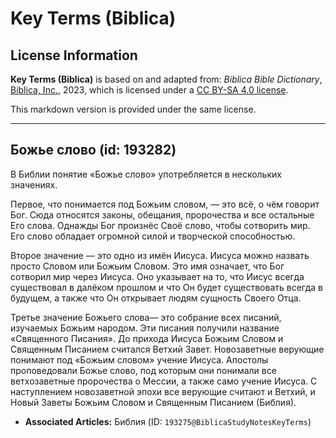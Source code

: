 # Key Terms (Biblica)

## License Information

**Key Terms (Biblica)** is based on and adapted from: _Biblica Bible Dictionary_, [Biblica, Inc.](https://www.biblica.com/), 2023, which is licensed under a [CC BY-SA 4.0 license](https://creativecommons.org/licenses/by-sa/4.0/legalcode.en).

This markdown version is provided under the same license.



--------------------------------

## Божье слово (id: 193282)

В Библии понятие «Божье слово» употребляется в нескольких значениях. 

Первое, что понимается под Божьим словом, — это всё, о чём говорит Бог. Сюда относятся законы, обещания, пророчества и все остальные Его слова. Однажды Бог произнёс Своё слово, чтобы сотворить мир. Его слово обладает огромной силой и творческой способностью. 

Второе значение — это одно из имён Иисуса. Иисуса можно назвать просто Словом или Божьим Словом. Это имя означает, что Бог сотворил мир через Иисуса. Оно указывает на то, что Иисус всегда существовал в далёком прошлом и что Он будет существовать всегда в будущем, а также что Он открывает людям сущность Своего Отца. 

Третье значение Божьего слова— это собрание всех писаний, изучаемых Божьим народом. Эти писания получили название «Священного Писания». До прихода Иисуса Божьим Словом и Священным Писанием считался Ветхий Завет. Новозаветные верующие понимают под «Божьим словом» учение Иисуса. Апостолы проповедовали Божье слово, под которым они понимали все ветхозаветные пророчества о Мессии, а также само учение Иисуса. С наступлением новозаветной эпохи все верующие считают и Ветхий, и Новый Заветы Божьим Словом и Священным Писанием (Библия).

* **Associated Articles:** Библия (ID: `193275@BiblicaStudyNotesKeyTerms`)

